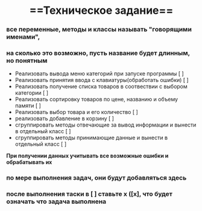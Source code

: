 # <div style="text-align:center">==Техническое задание==</div>

### все переменные, методы и классы называть "говорящими именами",  
### на сколько это возможно, пусть название будет длинным, но понятным

  - Реализовать вывода меню категорий при запуске программы [ ]
  - Реализовать принятия ввода с клавиатуры(обработать ошибки) [ ]
  - Реализовать получение списка товаров в соотвествии с выбором категории [ ]
  - Реализовать сортировку товаров по цене, названию и объему памяти [ ]
  - Реализовать выбор товара и его количество [ ]
  - реализовать добавление в корзину [ ]
  - сгруппировать методы отвечающие за вывод информации и вынести в отдельный класс [ ]
  - сгруппировать методы принимающие данные и вынести в отдельный класс [ ]

**При получении данных учитывать все возможные ошибки и обрабатывать их**

### по мере выполнения задач, они будут добавляться здесь  
### после выполнения таски в [ ] ставьте x ([x], что будет означать что задача выполнена
